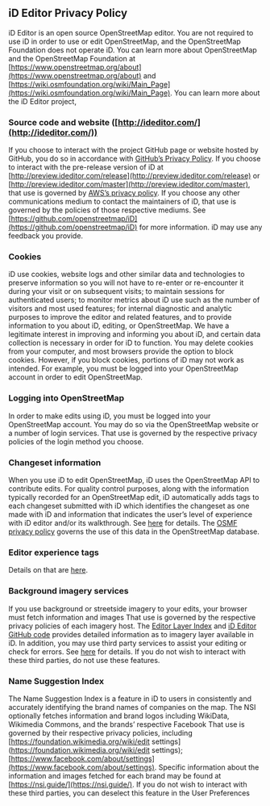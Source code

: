 ## iD Editor Privacy Policy

iD Editor is an open source OpenStreetMap editor. You are not required to use iD in order to use or edit OpenStreetMap, and the OpenStreetMap Foundation does not operate iD. You can learn more about OpenStreetMap and the OpenStreetMap Foundation at [https://www.openstreetmap.org/about](https://www.openstreetmap.org/about) and [https://wiki.osmfoundation.org/wiki/Main_Page](https://wiki.osmfoundation.org/wiki/Main_Page). You can learn more about the iD Editor project,

### Source code and website ([http://ideditor.com/](http://ideditor.com/))

If you choose to interact with the project GitHub page or website hosted by GitHub, you do so in accordance with [GitHub’s Privacy Policy](https://help.github.com/en/articles/github-privacy-statement). If you choose to interact with the pre-release version of iD at [http://preview.ideditor.com/release](http://preview.ideditor.com/release) or [http://preview.ideditor.com/master](http://preview.ideditor.com/master), that use is governed by [AWS’s privacy policy](https://aws.amazon.com/privacy/). If you choose any other communications medium to contact the maintainers of iD, that use is governed by the policies of those respective mediums. See [https://github.com/openstreetmap/iD](https://github.com/openstreetmap/iD) for more information. iD may use any feedback you provide.

### Cookies

iD use cookies, website logs and other similar data and technologies to preserve information so you will not have to re-enter or re-encounter it during your visit or on subsequent visits; to maintain sessions for authenticated users; to monitor metrics about iD use such as the number of visitors and most used features; for internal diagnostic and analytic purposes  to improve the editor and related features, and to provide information to you about iD, editing, or OpenStreetMap. We have a legitimate interest in improving and informing you about iD, and certain data collection is necessary in order for iD to function. You may delete cookies from your computer, and most browsers provide the option to block cookies. However, if you block cookies, portions of iD may not work as intended. For example, you must be logged into your OpenStreetMap account in order to edit OpenStreetMap.

### Logging into OpenStreetMap

In order to make edits using iD, you must be logged into your OpenStreetMap account. You may do so via the OpenStreetMap website or a number of login services. That use is governed by the respective privacy policies of the login method you choose.

### Changeset information

When you use iD to edit OpenStreetMap, iD uses the OpenStreetMap API to contribute edits. For quality control purposes, along with the information typically recorded for an OpenStreetMap edit, iD automatically adds tags to each changeset submitted with iD which identifies the changeset as one made with iD and information that indicates the user’s level of experience with iD editor and/or its walkthrough. See [here](https://github.com/openstreetmap/iD/blob/release/modules/ui/commit) for details. The [OSMF privacy policy](https://wiki.osmfoundation.org/wiki/Privacy_Policy) governs the use of this data in the OpenStreetMap database.

### Editor experience tags

Details on that are [here](https://github.com/openstreetmap/iD/blob/release/modules/ui/commit).

### Background imagery  services

If you use background or streetside imagery to your edits, your browser must fetch information and images That use is governed by the respective privacy policies of each imagery host. The [Editor Layer Index](https://github.com/osmlab/editor-layer-index) and [iD Editor GitHub code](https://github.com/openstreetmap/iD/blob/release/modules/ui/map_data.) provides detailed information as to imagery layer available in iD. In addition, you may use third party services to assist your editing or check for errors. See [here](https://github.com/openstreetmap/iD/tree/release/modules/services) for details. If you do not wish to interact with these third parties, do not use these features.


### Name Suggestion Index

The Name Suggestion Index is a feature in iD to users in consistently and accurately identifying the brand names of companies on the map. The NSI optionally fetches information and brand logos including WikiData, Wikimedia Commons, and the brands’ respective Facebook  That use is governed by their respective privacy policies, including [https://foundation.wikimedia.org/wiki/edit settings](https://foundation.wikimedia.org/wiki/edit settings); [https://www.facebook.com/about/settings](https://www.facebook.com/about/settings). Specific information about the information and images fetched for each brand may be found at [https://nsi.guide/](https://nsi.guide/). If you do not wish to interact with these third parties, you can deselect this feature in the User Preferences 
